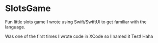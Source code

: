# SlotsGame
Fun little slots game I wrote using Swift/SwiftUI to get familiar with the language.

Was one of the first times I wrote code in XCode so I named it Test! Haha
